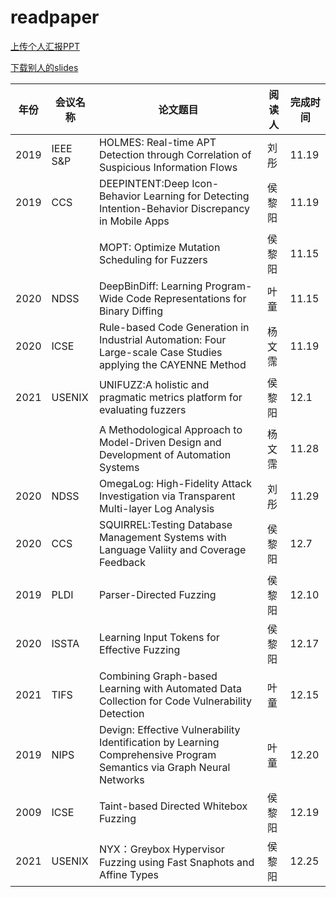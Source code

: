 # readpaper

[上传个人汇报PPT](http://xzc.cn/kyT0GViO0E)

[下载别人的slides](https://pan.baidu.com/s/1tKvzqQpuE9TztrE7c6xC3g)

| 年份 | 会议名称 | 论文题目                                                     | 阅读人 | 完成时间 |
| ---- | -------- | ------------------------------------------------------------ | ------ | -------- |
| 2019 | IEEE S&P | HOLMES: Real-time APT Detection through Correlation of Suspicious Information Flows | 刘彤   | 11.19    |
| 2019 | CCS      | DEEPINTENT:Deep Icon-Behavior Learning for Detecting Intention-Behavior Discrepancy in Mobile Apps | 侯黎阳 | 11.19    |
|      |          | MOPT: Optimize Mutation Scheduling for Fuzzers               | 侯黎阳 | 11.15    |
| 2020 | NDSS     | DeepBinDiff: Learning Program-Wide Code Representations for Binary Diffing | 叶童   | 11.15    |
| 2020 | ICSE     | Rule-based Code Generation in Industrial Automation: Four Large-scale Case Studies applying the CAYENNE Method | 杨文霈 | 11.19    |
| 2021 | USENIX   | UNIFUZZ:A holistic and pragmatic metrics platform for evaluating fuzzers | 侯黎阳 | 12.1     |
|      |          | A Methodological Approach to Model-Driven Design and Development of Automation Systems | 杨文霈 | 11.28    |
| 2020 | NDSS     | OmegaLog: High-Fidelity Attack Investigation via Transparent Multi-layer Log Analysis | 刘彤   | 11.29    |
| 2020 | CCS      | SQUIRREL:Testing Database Management Systems with Language Valiity and Coverage Feedback | 侯黎阳 | 12.7     |
| 2019 | PLDI     | Parser-Directed Fuzzing                                      | 侯黎阳 | 12.10     |
| 2020 | ISSTA    | Learning Input Tokens for Effective Fuzzing                                      | 侯黎阳 | 12.17     |
| 2021 | TIFS     | Combining Graph-based Learning with Automated Data Collection for Code Vulnerability Detection | 叶童 | 12.15 |
| 2019 | NIPS     | Devign: Effective Vulnerability Identification by Learning Comprehensive Program Semantics via Graph Neural Networks | 叶童 | 12.20 |
| 2009 | ICSE     | Taint-based Directed Whitebox Fuzzing                                      | 侯黎阳 | 12.19     |
| 2021 | USENIX   | NYX：Greybox Hypervisor Fuzzing using Fast Snaphots and Affine Types                                | 侯黎阳 | 12.25|
